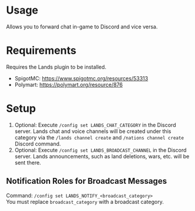# Usage
Allows you to forward chat in-game to Discord and vice versa.

# Requirements
Requires the Lands plugin to be installed.
* SpigotMC: https://www.spigotmc.org/resources/53313
* Polymart: https://polymart.org/resource/876

# Setup
1. Optional: Execute ``/config set LANDS_CHAT_CATEGORY`` in the Discord server. Lands chat and voice channels will be created under this category via the ``/lands channel create`` and ``/nations channel create`` Discord command.
2. Optional: Execute ``/config set LANDS_BROADCAST_CHANNEL`` in the Discord server. Lands announcements, such as land deletions, wars, etc. will be sent there.

## Notification Roles for Broadcast Messages
Command: ``/config set LANDS_NOTIFY_<broadcast_category>``\
You must replace `broadcast_category` with a broadcast category. 
